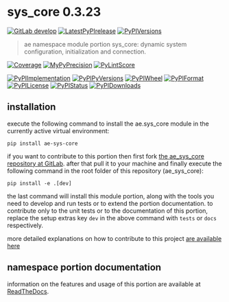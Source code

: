 <!-- THIS FILE IS EXCLUSIVELY MAINTAINED by the project ae.ae V0.3.90 -->
<!-- THIS FILE IS EXCLUSIVELY MAINTAINED by the project aedev.tpl_namespace_root V0.3.12 -->
# sys_core 0.3.23

[![GitLab develop](https://img.shields.io/gitlab/pipeline/ae-group/ae_sys_core/develop?logo=python)](
    https://gitlab.com/ae-group/ae_sys_core)
[![LatestPyPIrelease](
    https://img.shields.io/gitlab/pipeline/ae-group/ae_sys_core/release0.3.22?logo=python)](
    https://gitlab.com/ae-group/ae_sys_core/-/tree/release0.3.22)
[![PyPIVersions](https://img.shields.io/pypi/v/ae_sys_core)](
    https://pypi.org/project/ae-sys-core/#history)

>ae namespace module portion sys_core: dynamic system configuration, initialization and connection.

[![Coverage](https://ae-group.gitlab.io/ae_sys_core/coverage.svg)](
    https://ae-group.gitlab.io/ae_sys_core/coverage/index.html)
[![MyPyPrecision](https://ae-group.gitlab.io/ae_sys_core/mypy.svg)](
    https://ae-group.gitlab.io/ae_sys_core/lineprecision.txt)
[![PyLintScore](https://ae-group.gitlab.io/ae_sys_core/pylint.svg)](
    https://ae-group.gitlab.io/ae_sys_core/pylint.log)

[![PyPIImplementation](https://img.shields.io/pypi/implementation/ae_sys_core)](
    https://gitlab.com/ae-group/ae_sys_core/)
[![PyPIPyVersions](https://img.shields.io/pypi/pyversions/ae_sys_core)](
    https://gitlab.com/ae-group/ae_sys_core/)
[![PyPIWheel](https://img.shields.io/pypi/wheel/ae_sys_core)](
    https://gitlab.com/ae-group/ae_sys_core/)
[![PyPIFormat](https://img.shields.io/pypi/format/ae_sys_core)](
    https://pypi.org/project/ae-sys-core/)
[![PyPILicense](https://img.shields.io/pypi/l/ae_sys_core)](
    https://gitlab.com/ae-group/ae_sys_core/-/blob/develop/LICENSE.md)
[![PyPIStatus](https://img.shields.io/pypi/status/ae_sys_core)](
    https://libraries.io/pypi/ae-sys-core)
[![PyPIDownloads](https://img.shields.io/pypi/dm/ae_sys_core)](
    https://pypi.org/project/ae-sys-core/#files)


## installation


execute the following command to install the
ae.sys_core module
in the currently active virtual environment:
 
```shell script
pip install ae-sys-core
```

if you want to contribute to this portion then first fork
[the ae_sys_core repository at GitLab](
https://gitlab.com/ae-group/ae_sys_core "ae.sys_core code repository").
after that pull it to your machine and finally execute the
following command in the root folder of this repository
(ae_sys_core):

```shell script
pip install -e .[dev]
```

the last command will install this module portion, along with the tools you need
to develop and run tests or to extend the portion documentation. to contribute only to the unit tests or to the
documentation of this portion, replace the setup extras key `dev` in the above command with `tests` or `docs`
respectively.

more detailed explanations on how to contribute to this project
[are available here](
https://gitlab.com/ae-group/ae_sys_core/-/blob/develop/CONTRIBUTING.rst)


## namespace portion documentation

information on the features and usage of this portion are available at
[ReadTheDocs](
https://ae.readthedocs.io/en/latest/_autosummary/ae.sys_core.html
"ae_sys_core documentation").
